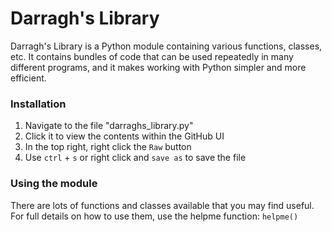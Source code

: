 # Darragh's Library
Darragh's Library is a Python module containing various functions, classes, etc. It contains bundles of code that can be used repeatedly in many different programs, and it makes working with Python simpler and more efficient.

### Installation
1. Navigate to the file "darraghs_library.py"
2. Click it to view the contents within the GitHub UI
3. In the top right, right click the `Raw` button
4. Use `ctrl` + `s` or right click and `save as` to save the file

### Using the module
There are lots of functions and classes available that you may find useful.
For full details on how to use them, use the helpme function:
`helpme()`